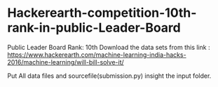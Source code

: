 # Hackerearth-competition-10th-rank-in-public-Leader-Board
Public Leader Board Rank: 10th
Download the data sets from this link : https://www.hackerearth.com/machine-learning-india-hacks-2016/machine-learning/will-bill-solve-it/

Put All data files and sourcefile(submission.py) insight the input folder.
